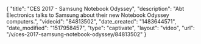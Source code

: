 {
    "title": "CES 2017 - Samsung Notebook Odyssey",
    "description": "Abt Electronics talks to Samsung about their new Notebook Odyssey computers.",
    "videoid": "84813502",
    "date_created": "1483644571",
    "date_modified": "1517958457",
    "type": "captivate",
    "layout": "video",
    "url": "\/v\/ces-2017-samsung-notebook-odyssey\/84813502"
}